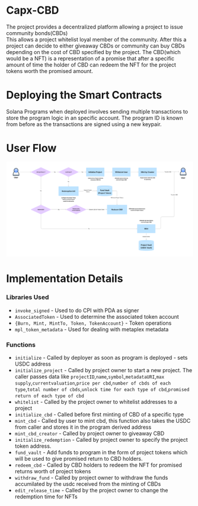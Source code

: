 Capx-CBD
====================================

The project provides a decentralized platform allowing a project to issue community bonds(CBDs)<br />
This allows a project whitelist loyal member of the community. After this a project can decide to either giveaway CBDs or community can buy CBDs depending on the cost of CBD specified by the project.
The CBD(which would be a NFT) is a representation of a promise that after a specific amount of time the holder of CBD can redeem the NFT for the project tokens worth the promised amount.

Deploying the Smart Contracts
================================

Solana Programs when deployed involves sending multiple transactions to store the program logic in an specific account. The program ID is known from before as the transactions are signed using a new keypair.

User Flow
================================

![Architecture](./Images/Capx-CBD.png)

Implementation Details 
======================

### Libraries Used



* `invoke_signed` - Used to do CPI with PDA as signer
* `AssociatedToken` - Used to determine the associated token account
* `{Burn, Mint, MintTo, Token, TokenAccount}` - Token operations 
* `mpl_token_metadata` - Used for dealing with metaplex metadata

### Functions

* `initialize` - Called by deployer as soon as program is deployed - sets USDC address
* `initialize_project` - Called by project owner to start a new project. The caller passes data like `projectID`,`name`,`symbol`,`metadataURI`,`max supply`,`currentvaluation`,`price per cbd`,`number of cbds of each type`,`total number of cbds`,`unlock time for each type of cbd`,`promised return of each type of cbd`
* `whitelist` - Called by the project owner to whitelist addresses to a project
* `initialize_cbd` - Called before first minting of CBD of a specific type
* `mint_cbd` - Called by user to mint cbd, this function also takes the USDC from caller and stores it in the program derived address
* `mint_cbd_creator` - Called by project owner to giveaway CBD
* `initialize_redemption` - Called by project owner to specify the project token address.
* `fund_vault` - Add funds to program in the form of project tokens which will be used to give promised return to CBD holders.
* `redeem_cbd` - Called by CBD holders to redeem the NFT for promised returns worth of project tokens
* `withdraw_fund` - Called by project owner to withdraw the funds accumilated by the usdc received from the minting of CBDs
* `edit_release_time` - Called by the project owner to change the redemption time for NFTs